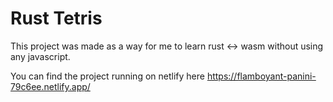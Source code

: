 # Rust Tetris

This project was made as a way for me to learn rust <-> wasm without using any javascript. 

You can find the project running on netlify here https://flamboyant-panini-79c6ee.netlify.app/